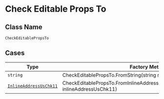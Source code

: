 
# Check Editable Props To

## Class Name

`CheckEditablePropsTo`

## Cases

| Type | Factory Method |
|  --- | --- |
| `string` | CheckEditablePropsTo.FromString(string mString) |
| [`InlineAddressUsChk11`](../../../doc/models/containers/inline-address-us-chk-11.md) | CheckEditablePropsTo.FromInlineAddressUsChk11(InlineAddressUsChk11 inlineAddressUsChk11) |

